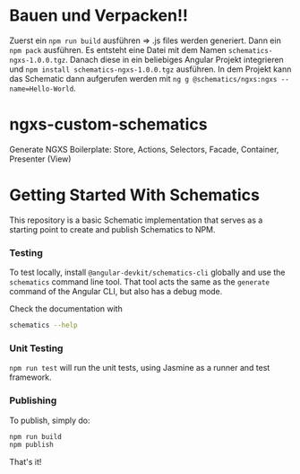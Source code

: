 # Bauen und Verpacken!!

Zuerst ein `npm run build` ausführen => .js files werden generiert. Dann ein `npm pack` ausführen. Es entsteht eine Datei mit dem Namen `schematics-ngxs-1.0.0.tgz`. Danach diese in ein beliebiges Angular Projekt integrieren und `npm install schematics-ngxs-1.0.0.tgz` ausführen. In dem Projekt kann das Schematic dann aufgerufen werden mit `ng g @schematics/ngxs:ngxs --name=Hello-World`.

# ngxs-custom-schematics

Generate NGXS Boilerplate: Store, Actions, Selectors, Facade, Container, Presenter (View)

# Getting Started With Schematics

This repository is a basic Schematic implementation that serves as a starting point to create and publish Schematics to NPM.

### Testing

To test locally, install `@angular-devkit/schematics-cli` globally and use the `schematics` command line tool. That tool acts the same as the `generate` command of the Angular CLI, but also has a debug mode.

Check the documentation with

```bash
schematics --help
```

### Unit Testing

`npm run test` will run the unit tests, using Jasmine as a runner and test framework.

### Publishing

To publish, simply do:

```bash
npm run build
npm publish
```

That's it!
